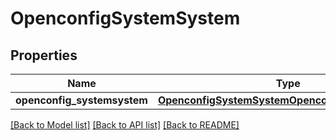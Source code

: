 # OpenconfigSystemSystem

## Properties
Name | Type | Description | Notes
------------ | ------------- | ------------- | -------------
**openconfig_systemsystem** | [**OpenconfigSystemSystemOpenconfigsystemsystem**](OpenconfigSystemSystemOpenconfigsystemsystem.md) |  | [optional] 

[[Back to Model list]](../README.md#documentation-for-models) [[Back to API list]](../README.md#documentation-for-api-endpoints) [[Back to README]](../README.md)


